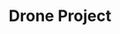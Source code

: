 ---
layout: post
title: Drone Project
description: >
  A page showing how regular markdown content is styled in Hydejack.
image: /assets/img/projects/3Dprinter/first_assembly.jpg
sitemap: false
---